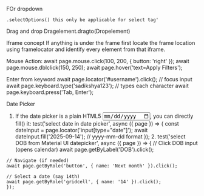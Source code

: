 FOr dropdown

    .selectOptions() this only be applicable for select tag'

Drag and drop
    Dragelement.dragto(Dropelement)

Iframe concept
    If anything is under the frame first locate the frame location using framelocator and identify every element from that iframe.

Mouse Action:
    await page.mouse.click(100, 200, { button: 'right' });
    await page.mouse.dblclick(150, 250); 
    await page.hover('text=Apply Filters'); 

Enter from keyword
    await page.locator('#username').click();  // focus input
    await page.keyboard.type('sadikshya123'); // types each character
    await page.keyboard.press('Tab, Enter');

Date Picker
   1.  If the date picker is a plain HTML5 <input type="date">, you can directly fill() it:
        test('select date in date picker', async ({ page }) => {
    const dateInput = page.locator('input[type="date"]');
    await dateInput.fill('2025-09-14'); // yyyy-mm-dd format
    });
    2. test('select DOB from Material UI datepicker', async ({ page }) => {
    // Click DOB input (opens calendar)
    await page.getByLabel('DOB').click();

    // Navigate (if needed)
    await page.getByRole('button', { name: 'Next month' }).click();

    // Select a date (say 14th)
    await page.getByRole('gridcell', { name: '14' }).click();
    });

